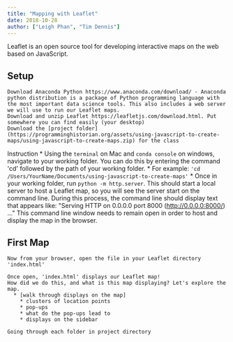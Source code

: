 ```yaml
---
title: "Mapping with Leaflet"
date: 2018-10-28
author: ["Leigh Phan", "Tim Dennis"]
---
```


Leaflet is an open source tool for developing interactive maps on the web based on JavaScript.

## Setup

    Download Anaconda Python https://www.anaconda.com/download/ - Anaconda python distribution is a package of Python programming language with the most important data science tools. This also includes a web server we will use to run our Leaflet maps.
    Download and unzip Leaflet https://leafletjs.com/download.html. Put somewhere you can find easily (your desktop)
    Download the [project folder](https://programminghistorian.org/assets/using-javascript-to-create-maps/using-javascript-to-create-maps.zip) for the class

Instruction
    * Using the `terminal` on Mac and `conda console` on windows, navigate to your working folder. You can do this by entering the command 'cd' followed by the path of your working folder.
    * For example: `'cd /Users/YourName/Documents/using-javascript-to-create-maps'`
    * Once in your working folder, run `python -m http.server`. This should start a local server to host a Leaflet map, so you will see the server start on the command line. During this process, the command line should display text that appears like: "Serving HTTP on 0.0.0.0 port 8000 (http://0.0.0.0:8000/) ..."
    This command line window needs to remain open in order to host and display the map in the browser.
      
  ## First Map
    Now from your browser, open the file in your Leaflet directory 'index.html'
    
    Once open, 'index.html' displays our Leaflet map!
    How did we do this, and what is this map displaying? Let's explore the map.
      * [walk through displays on the map]
        * clusters of location points
        * pop-ups
        * what do the pop-ups lead to
        * displays on the sidebar

    Going through each folder in project directory

